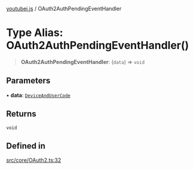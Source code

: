 [youtubei.js](../README.md) / OAuth2AuthPendingEventHandler

# Type Alias: OAuth2AuthPendingEventHandler()

> **OAuth2AuthPendingEventHandler**: (`data`) => `void`

## Parameters

• **data**: [`DeviceAndUserCode`](DeviceAndUserCode.md)

## Returns

`void`

## Defined in

[src/core/OAuth2.ts:32](https://github.com/LuanRT/YouTube.js/blob/eb21af33db708f0355f4fb15881f5d4fabc7b06c/src/core/OAuth2.ts#L32)
